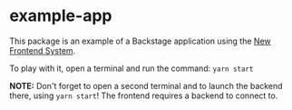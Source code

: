 # example-app

This package is an example of a Backstage application using
the [New Frontend System](https://backstage.io/docs/frontend-system/).

To play with it, open a terminal and run the command: `yarn start`

**NOTE:** Don't forget to open a second terminal and to launch the backend there, using `yarn start`! The frontend
requires a backend to connect to.
